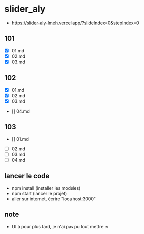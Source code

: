 # slider_aly
- https://slider-aly-lmeh.vercel.app/?slideIndex=0&stepIndex=0


## 101
- [x] 01.md
- [x] 02.md
- [x] 03.md

## 102
- [x] 01.md
- [x] 02.md
- [x] 03.md
- [] 04.md

## 103
- [] 01.md
- [ ] 02.md
- [ ] 03.md
- [ ] 04.md

## lancer le code

- npm install (installer les modules)
- npm start (lancer le projet)
- aller sur internet, écrire "localhost:3000"

## note
- UI à pour plus tard, je n'ai pas pu tout mettre :v